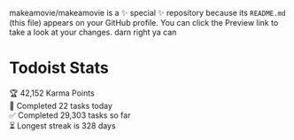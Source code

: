 makeamovie/makeamovie is a ✨ special ✨ repository because its `README.md` (this file) appears on your GitHub profile.
You can click the Preview link to take a look at your changes. darn right ya can

# Todoist Stats

<!-- TODO-IST:START -->
🏆  42,152 Karma Points           
🌸  Completed 22 tasks today           
✅  Completed 29,303 tasks so far           
⏳  Longest streak is 328 days
<!-- TODO-IST:END -->